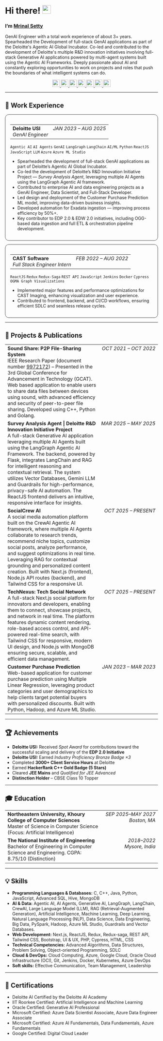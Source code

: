 # Hi there! <img src="https://raw.githubusercontent.com/MartinHeinz/MartinHeinz/master/wave.gif" width="28" alt="wave">
### I’m <a href="https://www.mrinalsetty.com" title="Portfolio">Mrinal Setty</a>

GenAI Engineer with a total work experience of about 3+ years. Spearheaded the Development of full-stack GenAI applications as part of the Deloitte's Agentic AI Global Incubator. Co-led and contributed to the development of Deloitte's multiple R&D innovation initiatives involving full-stack Generative AI applications powered by multi-agent systems built using the Agentic AI Frameworks. Deeply passionate about AI and constantly exploring opportunities to work on projects and roles that push the boundaries of what intelligent systems can do.

<p align="center">
  <a href="https://www.mrinalsetty.com" title="Portfolio">
    <img src="https://img.shields.io/badge/-Portfolio-000000?logo=vercel&logoColor=white" height="24">
  </a>
  <a href="https://linkedin.com/in/mrinalsetty" title="LinkedIn">
    <img src="https://img.shields.io/badge/-LinkedIn-000000?logo=linkedin&logoColor=white" height="24">
  </a>
  <a href="https://drive.google.com/file/d/1Lo5yKw0Uns0ajpXkIykLwLjOAMRjDs8_/view?usp=drive_link" title="Resume (PDF)">
    <img src="https://img.shields.io/badge/-Resume-000000?logo=readthedocs&logoColor=white" height="24">
  </a>
  <a href="https://ieeexplore.ieee.org/document/9972172" title="IEEE Research Paper">
    <img src="https://img.shields.io/badge/-IEEE-000000?logo=ieee&logoColor=white" height="24">
  </a>
  <a href="https://scholar.google.com/citations?hl=en&user=wgU5qAsAAAAJ" title="Google Scholar">
    <img src="https://img.shields.io/badge/-Google%20Scholar-000000?logo=google-scholar&logoColor=white" height="24">
  </a>
  <a href="https://www.hackerrank.com/profile/mrinalsetty" title="HackerRank">
    <img src="https://img.shields.io/badge/-HackerRank-000000?logo=hackerrank&logoColor=white" height="24">
  </a>
  <a href="mailto:mrinalsetty2000@gmail.com" title="Email">
    <img src="https://img.shields.io/badge/-Email-000000?logo=gmail&logoColor=white" height="24">
  </a>
</p>

---

## 💼 Work Experience

<!-- Deloitte Section -->
<div style="border:1px solid #333; border-radius:12px; padding:16px; margin:12px 0;">

<table>
  <tr>
    <td>
      <strong>Deloitte USI</strong><br/>
      <em>GenAI Engineer</em>
    </td>
    <td style="white-space:nowrap; text-align:right; vertical-align:top;">
      <em>JAN 2023 – AUG 2025</em>
    </td>
  </tr>
</table>

<p>
<code>Agentic AI</code> <code>AI Agents</code> <code>GenAI</code> <code>LangGraph</code> <code>LangChain</code> 
<code>AI/ML</code> <code>Python</code> <code>ReactJS</code> <code>JavaScript</code> <code>LLM</code> 
<code>Azure</code> <code>Azure ML Studio</code>
</p>

<ul>
  <li>Spearheaded the development of full-stack GenAI applications as part of Deloitte’s Agentic AI Global Incubator.</li>
  <li>Co-led the development of Deloitte’s R&D Innovation Initiative Project — <em>Survey Analysis Agent</em>, leveraging multiple AI Agents using the LangGraph Agentic AI framework.</li>
  <li>Contributed to enterprise AI and data engineering projects as a GenAI Engineer, Data Scientist, and Full-Stack Developer.</li>
  <li>Led design and deployment of the Customer Purchase Prediction ML model, improving data-driven business insights.</li>
  <li>Developed automation for Exadata ingestion — improving process efficiency by 50%+.</li>
  <li>Key contributor to EDP 2.0 & EDW 2.0 initiatives, including OGG-based data ingestion and full ETL & orchestration pipeline development.</li>
</ul>

</div>

<!-- CAST Section -->
<div style="border:1px solid #333; border-radius:12px; padding:16px; margin:12px 0;">

<table>
  <tr>
    <td>
      <strong>CAST Software</strong><br/>
      <em>Full Stack Engineer Intern</em>
    </td>
    <td style="white-space:nowrap; text-align:right; vertical-align:top;">
      <em>FEB 2022 – AUG 2022</em>
    </td>
  </tr>
</table>

<p>
<code>ReactJS</code> <code>Redux</code> <code>Redux-Saga</code> <code>REST API</code> 
<code>JavaScript</code> <code>Jenkins</code> <code>Docker</code> 
<code>Cypress</code> <code>OGMA Graph Visualizations</code>
</p>

<ul>
  <li>Implemented major features and performance optimizations for CAST Imaging, enhancing visualization and user experience.</li>
  <li>Contributed to frontend, backend, and CI/CD workflows, ensuring efficient SDLC and seamless release cycles.</li>
</ul>

</div>


---

## 🚀 Projects & Publications

<table>
  <tr>
    <td>
      <strong>Sound Share: P2P File-Sharing System</strong><br/>
      IEEE Research Paper (document number <a href="https://ieeexplore.ieee.org/document/9972172">9972172</a>) – Presented in the 3rd Global Conference for Advancement in Technology (GCAT).<br/>
      Web based application to enable users to share data files between devices using sound, with advanced efficiency and security of peer-to-peer file sharing. Developed using C++, Python and Golang.
    </td>
    <td style="white-space:nowrap; text-align:right; vertical-align:top;"><em>OCT 2021 – OCT 2022</em></td>
  </tr>

  <tr>
    <td>
      <strong>Survey Analysis Agent | Deloitte R&D Innovation Initiative Project</strong><br/>
      A full-stack Generative AI application leveraging multiple AI Agents built using the LangGraph Agentic AI Framework. The backend, powered by Flask, integrates LangChain and RAG for intelligent reasoning and contextual retrieval. The system utilizes Vector Databases, Gemini LLM and Guardrails for high-performance, privacy-safe AI automation. The ReactJS frontend delivers an intuitive, responsive interface for insights.
    </td>
    <td style="white-space:nowrap; text-align:right; vertical-align:top;"><em>MAR 2025 – MAY 2025</em></td>
  </tr>

  <tr>
    <td>
      <strong>SocialCrew AI</strong><br/>
      A social media automation platform built on the CrewAI Agentic AI framework, where multiple AI Agents collaborate to research trends, recommend niche topics, customize social posts, analyze performance, and suggest optimizations in real time. Leveraging RAG for contextual grounding and personalized content creation. Built with Next.js (frontend), Node.js API routes (backend), and Tailwind CSS for a responsive UI.
    </td>
    <td style="white-space:nowrap; text-align:right; vertical-align:top;"><em>OCT 2025 – PRESENT</em></td>
  </tr>

  <tr>
    <td>
      <strong>TechNexus: Tech Social Network</strong><br/>
      A full-stack Next.js social platform for innovators and developers, enabling them to connect, showcase projects, and network in real time. The platform features dynamic content rendering, role-based access control, and API-powered real-time search, with Tailwind CSS for responsive, modern UI design, and Node.js with MongoDB ensuring secure, scalable, and efficient data management.
    </td>
    <td style="white-space:nowrap; text-align:right; vertical-align:top;"><em>OCT 2025 – PRESENT</em></td>
  </tr>

  <tr>
    <td>
      <strong>Customer Purchase Prediction</strong><br/>
      Web-based application for customer purchase prediction using Multiple Linear Regression, leveraging product categories and user demographics to help clients target potential buyers with personalized discounts. Built with Python, Hadoop, and Azure ML Studio.
    </td>
    <td style="white-space:nowrap; text-align:right; vertical-align:top;"><em>JAN 2023 – MAR 2023</em></td>
  </tr>
</table>

---

## 🏆 Achievements

- **Deloitte USI:** Received *Spot Award* for contributions toward the successful scaling and delivery of the **EDP 2.0 Initiative**  
- **Deloitte USI:** Earned *Industry Proficiency Bronze Badge ×3*  
- Completed **3000+ Client Service Hours** at Deloitte  
- Earned **HackerRank C++ Gold Badge (5 Stars)**  
- Cleared **JEE Mains** and *Qualified for JEE Advanced*  
- **Distinction Holder** – CBSE Class 10 Topper  

---

## 🎓 Education

<table>
  <tr>
    <td>
      <strong>Northeastern University, Khoury College of Computer Sciences</strong><br/>
      Master of Science in Computer Science (Focus: Artificial Intelligence)
    </td>
    <td style="white-space:nowrap; text-align:right; vertical-align:top;">
      <em>SEP 2025–MAY 2027</em><br/>
      <em>Boston, MA</em>
    </td>
  </tr>
  <tr>
    <td>
      <strong>The National Institute of Engineering</strong><br/>
      Bachelor of Engineering in Computer Science and Engineering. CGPA: 8.75/10 (Distinction)
    </td>
    <td style="white-space:nowrap; text-align:right; vertical-align:top;">
      <em>2018–2022</em><br/>
      <em>Mysore, India</em>
    </td>
  </tr>
</table>

---

## 💡 Skills

- **Programming Languages & Databases:** C, C++, Java, Python, JavaScript, Advanced SQL, Hive, MongoDB  
- **AI & Data:** Agentic AI, AI Agents, Generative AI, LangGraph, LangChain, CrewAI, Large Language Model (LLM), RAG (Retrieval-Augmented Generation), Artificial Intelligence, Machine Learning, Deep Learning, Natural Language Processing (NLP), Data Science, Data Engineering, Big Data, PySpark, Hadoop, Azure ML Studio, Guardrails and Vector Databases.  
- **Web Development:** Next.js, ReactJS, Redux, Redux-saga, REST API, Tailwind CSS, Bootstrap, UI & UX, PHP, Cypress, HTML, CSS  
- **Technical Competencies:** Advanced Algorithms, Data Structures, Problem Solving, Object-oriented Programming, SDLC  
- **Cloud & DevOps:** Cloud Computing, Azure, Google Cloud, Oracle Cloud Infrastructure (OCI), Git, Jenkins, Docker, Kubernetes, Azure DevOps  
- **Soft skills:** Effective Communication, Team Management, Leadership

---

## 📜 Certifications

- Deloitte AI Certified by the Deloitte AI Academy  
- IIT Roorkee Certified: Artificial Intelligence and Machine Learning  
- Oracle Certified: Generative AI Professional  
- Microsoft Certified: Azure Data Scientist Associate, Azure Data Engineer Associate  
- Microsoft Certified: Azure AI Fundamentals, Data Fundamentals, Azure Fundamentals  
- Google Certified: Digital Cloud Leader
